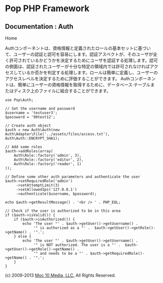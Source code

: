Pop PHP Framework
=================

Documentation : Auth
--------------------

Home

Authコンポーネントは、資格情報と定義されたロールの基本セットに基づいて、ユーザーの認証と認可を容易にします。認証アスペクトが、そのユーザが全く許可されているかどうかを決定するためにユーザを認証する処理します。認可の側面は、認証されたユーザーが十分な特定の領域内では許可されなければアクセスしているか否かを判定する処理します。ロールは簡単に​​定義し、ユーザーのアクセスレベルを決定するために評価することができます。
Authコンポーネントは、簡単にユーザーの資格情報を取得するために、データベース·テーブルまたはディスク上のファイルに結合することができます。

    use Pop\Auth;

    // Set the username and password
    $username = 'testuser3';
    $password = '90test12';

    // Create auth object
    $auth = new Auth\Auth(new Auth\Adapter\File('../assets/files/access.txt'), Auth\Auth::ENCRYPT_SHA1);

    // Add some roles
    $auth->addRoles(array(
        Auth\Role::factory('admin', 3),
        Auth\Role::factory('editor', 2),
        Auth\Role::factory('reader', 1)
    ));

    // Define some other auth parameters and authenticate the user
    $auth->setRequiredRole('admin')
         ->setAttemptLimit(3)
         ->setAllowedIps('127.0.0.1')
         ->authenticate($username, $password);

    echo $auth->getResultMessage() . '<br /> ' . PHP_EOL;

    // Check if the user is authorized to be in this area
    if ($auth->isValid()) {
        if ($auth->isAuthorized()) {
            echo 'The user "' . $auth->getUser()->getUsername() .
                 '" is authorized as a "' .  $auth->getUser()->getRole()->getName() . '".';
        } else {
            echo 'The user "' . $auth->getUser()->getUsername() .
                 '" is NOT authorized. The user is a "' .  $auth->getUser()->getRole()->getName() .
                 '" and needs to be a "' . $auth->getRequiredRole()->getName() . '".';
        }
    }

\(c) 2009-2013 [Moc 10 Media, LLC.](http://www.moc10media.com) All
Rights Reserved.
